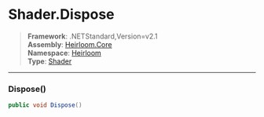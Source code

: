 # Shader.Dispose

> **Framework**: .NETStandard,Version=v2.1  
> **Assembly**: [Heirloom.Core][0]  
> **Namespace**: [Heirloom][0]  
> **Type**: [Shader][1]  

--------------------------------------------------------------------------------

### Dispose()

```cs
public void Dispose()
```

[0]: ../Heirloom.Core.md
[1]: Heirloom.Shader.md
